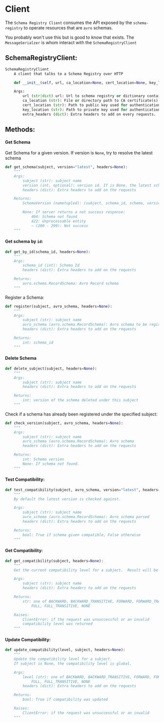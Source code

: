 # Client

The `Schema Registry Client` consumes the API exposed by the `schema-registry` to operate resources that are `avro` schemas.

You probably won't use this but is good to know that exists. The `MessageSerialzer` is whom interact with the `SchemaRegistryClient`


SchemaRegistryClient:
---------------------

```python
SchemaRegistryClient
    A client that talks to a Schema Registry over HTTP

    def __init__(self, url, ca_location=None, cert_location=None, key_location=None, extra_headers=None)

    Args:
        url (str|dict) url: Url to schema registry or dictionary containing client configuration.
        ca_location (str): File or directory path to CA certificate(s) for verifying the Schema Registry key.
        cert_location (str): Path to public key used for authentication.
        key_location (str): Path to private key used for authentication.
        extra_headers (dict): Extra headers to add on every requests.
```

Methods:
--------

#### Get Schema

Get Schema for a given version. If version is `None`, try to resolve the latest schema

```python
def get_schema(subject, version="latest", headers=None):
    """
    Args:
        subject (str): subject name
        version (int, optional): version id. If is None, the latest schema is returned
        headers (dict): Extra headers to add on the requests

    Returns:
        SchemaVersion (nametupled): (subject, schema_id, schema, version)

        None: If server returns a not success response:
            404: Schema not found
            422: Unprocessable entity
            ~ (200 - 299): Not success
    """
```

#### Get schema by `id`:

```python
def get_by_id(schema_id, headers=None):
    """
    Args:
        schema_id (int): Schema Id
        headers (dict): Extra headers to add on the requests

    Returns:
        avro.schema.RecordSchema: Avro Record schema
    """
```

Register a Schema:

```python
def register(subject, avro_schema, headers=None):
    """
    Args:
        subject (str): subject name
        avro_schema (avro.schema.RecordSchema): Avro schema to be registered
        headers (dict): Extra headers to add on the requests

    Returns:
        int: schema_id
    """
```

#### Delete Schema

```python
def delete_subject(subject, headers=None):
    """
    Args:
        subject (str): subject name
        headers (dict): Extra headers to add on the requests

    Returns:
        int: version of the schema deleted under this subject
    """
```

Check if a schema has already been registered under the specified subject:

```python
def check_version(subject, avro_schema, headers=None):
    """
    Args:
        subject (str): subject name
        avro_schema (avro.schema.RecordSchema): Avro schema
        headers (dict): Extra headers to add on the requests

    Returns:
        int: Schema version
        None: If schema not found.
    """
```

#### Test Compatibility:

```python
def test_compatibility(subject, avro_schema, version="latest", headers=None):
    """
    By default the latest version is checked against.

    Args:
        subject (str): subject name
        avro_schema (avro.schema.RecordSchema): Avro schema parsed
        headers (dict): Extra headers to add on the requests

    Returns:
        bool: True if schema given compatible, False otherwise
    """
```

#### Get Compatibility:

```python
def get_compatibility(subject, headers=None):
    """
    Get the current compatibility level for a subject.  Result will be one of:

    Args:
        subject (str): subject name
        headers (dict): Extra headers to add on the requests

    Returns:
        str: one of BACKWARD, BACKWARD_TRANSITIVE, FORWARD, FORWARD_TRANSITIVE,
            FULL, FULL_TRANSITIVE, NONE

    Raises:
        ClientError: if the request was unsuccessful or an invalid
        compatibility level was returned
    """
```

#### Update Compatibility:

```python
def update_compatibility(level, subject, headers=None):
    """
    Update the compatibility level for a subject.
    If subject is None, the compatibility level is global.

    Args:
        level (str): one of BACKWARD, BACKWARD_TRANSITIVE, FORWARD, FORWARD_TRANSITIVE,
            FULL, FULL_TRANSITIVE, NONE
        headers (dict): Extra headers to add on the requests

    Returns:
        bool: True if compatibility was updated

    Raises:
        ClientError: if the request was unsuccessful or an invalid
    """
```
